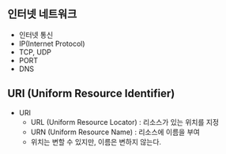 인터넷 네트워크
---
* 인터넷 통신
* IP(Internet Protocol)
* TCP, UDP
* PORT
* DNS

URI (Uniform Resource Identifier)
---
* URI
  + URL (Uniform Resource Locator) : 리소스가 있는 위치를 지정
  + URN (Uniform Resource Name) : 리소스에 이름을 부여
  + 위치는 변할 수 있지만, 이름은 변하지 않는다.

